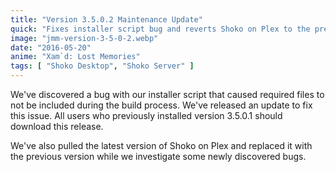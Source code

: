 ```yaml
---
title: "Version 3.5.0.2 Maintenance Update"
quick: "Fixes installer script bug and reverts Shoko on Plex to the previous version due to newly discovered bugs."
image: "jmm-version-3-5-0-2.webp"
date: "2016-05-20"
anime: "Xam`d: Lost Memories"
tags: [ "Shoko Desktop", "Shoko Server" ]
---
```


We've discovered a bug with our installer script that caused required files to not be included during the build process.
We've released an update to fix this issue. All users who previously installed version 3.5.0.1 should download this
release.

We've also pulled the latest version of Shoko on Plex and replaced it with the previous version while we investigate
some newly discovered bugs.
